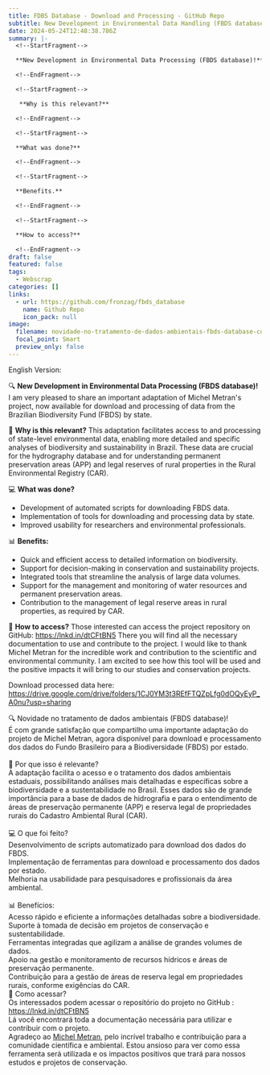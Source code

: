 ```yaml
---
title: FDBS Database - Download and Processing - GitHub Repo
subtitle: New Development in Environmental Data Handling (FBDS database)!
date: 2024-05-24T12:48:38.786Z
summary: |-
  <!--StartFragment-->

  **New Development in Environmental Data Processing (FBDS database)!**

  <!--EndFragment-->

  <!--StartFragment-->

   **Why is this relevant?** 

  <!--EndFragment-->

  <!--StartFragment-->

  **What was done?**

  <!--EndFragment-->

  <!--StartFragment-->

  **Benefits.**

  <!--EndFragment-->

  <!--StartFragment-->

  **How to access?**

  <!--EndFragment-->
draft: false
featured: false
tags:
  - Webscrap
categories: []
links:
  - url: https://github.com/fronzag/fbds_database
    name: Github Repo
    icon_pack: null
image:
  filename: novidade-no-tratamento-de-dados-ambientais-fbds-database-com-grande-satisfao-que-compartil.jpeg
  focal_point: Smart
  preview_only: false
---
```

E﻿nglish Version: 

<!--StartFragment-->

🔍 **New Development in Environmental Data Processing (FBDS database)!** I am very pleased to share an important adaptation of Michel Metran's project, now available for download and processing of data from the Brazilian Biodiversity Fund (FBDS) by state.

🌱 **Why is this relevant?** This adaptation facilitates access to and processing of state-level environmental data, enabling more detailed and specific analyses of biodiversity and sustainability in Brazil. These data are crucial for the hydrography database and for understanding permanent preservation areas (APP) and legal reserves of rural properties in the Rural Environmental Registry (CAR).

💻 **What was done?**

* Development of automated scripts for downloading FBDS data.
* Implementation of tools for downloading and processing data by state.
* Improved usability for researchers and environmental professionals.

📊 **Benefits:**

* Quick and efficient access to detailed information on biodiversity.
* Support for decision-making in conservation and sustainability projects.
* Integrated tools that streamline the analysis of large data volumes.
* Support for the management and monitoring of water resources and permanent preservation areas.
* Contribution to the management of legal reserve areas in rural properties, as required by CAR.

🔗 **How to access?** Those interested can access the project repository on GitHub: <https://lnkd.in/dtCFtBN5> There you will find all the necessary documentation to use and contribute to the project. I would like to thank Michel Metran for the incredible work and contribution to the scientific and environmental community. I am excited to see how this tool will be used and the positive impacts it will bring to our studies and conservation projects.

D﻿ownload processed data here: https://drive.google.com/drive/folders/1CJ0YM3t3REfFTQZpLfg0dOQyEyP_A0nu?usp=sharing

<!--EndFragment-->

<!--StartFragment-->

🔍 Novidade no tratamento de dados ambientais (FBDS database)!\
É com grande satisfação que compartilho uma importante adaptação do projeto de Michel Metran, agora disponível para download e processamento dos dados do Fundo Brasileiro para a Biodiversidade (FBDS) por estado.\
\
🌱 Por que isso é relevante?\
A adaptação facilita o acesso e o tratamento dos dados ambientais estaduais, possibilitando análises mais detalhadas e específicas sobre a biodiversidade e a sustentabilidade no Brasil. Esses dados são de grande importância para a base de dados de hidrografia e para o entendimento de áreas de preservação permanente (APP) e reserva legal de propriedades rurais do Cadastro Ambiental Rural (CAR).\
\
💻 O que foi feito?\
Desenvolvimento de scripts automatizado para download dos dados do FBDS.\
Implementação de ferramentas para download e processamento dos dados por estado.\
Melhoria na usabilidade para pesquisadores e profissionais da área ambiental.\
\
📊 Benefícios:\
Acesso rápido e eficiente a informações detalhadas sobre a biodiversidade.\
Suporte à tomada de decisão em projetos de conservação e sustentabilidade.\
Ferramentas integradas que agilizam a análise de grandes volumes de dados.\
Apoio na gestão e monitoramento de recursos hídricos e áreas de preservação permanente.\
Contribuição para a gestão de áreas de reserva legal em propriedades rurais, conforme exigências do CAR.\
🔗 Como acessar?\
Os interessados podem acessar o repositório do projeto no GitHub : <https://lnkd.in/dtCFtBN5>\
Lá você encontrará toda a documentação necessária para utilizar e contribuir com o projeto.\
Agradeço ao [](https://www.linkedin.com/in/ACoAAAkFwbwBvr9ThQ5ScGSBA_j44HQqFfQ34Hw)[Michel Metran](https://www.linkedin.com/in/michelmetran/), pelo incrível trabalho e contribuição para a comunidade científica e ambiental. Estou ansioso para ver como essa ferramenta será utilizada e os impactos positivos que trará para nossos estudos e projetos de conservação.

<!--EndFragment-->